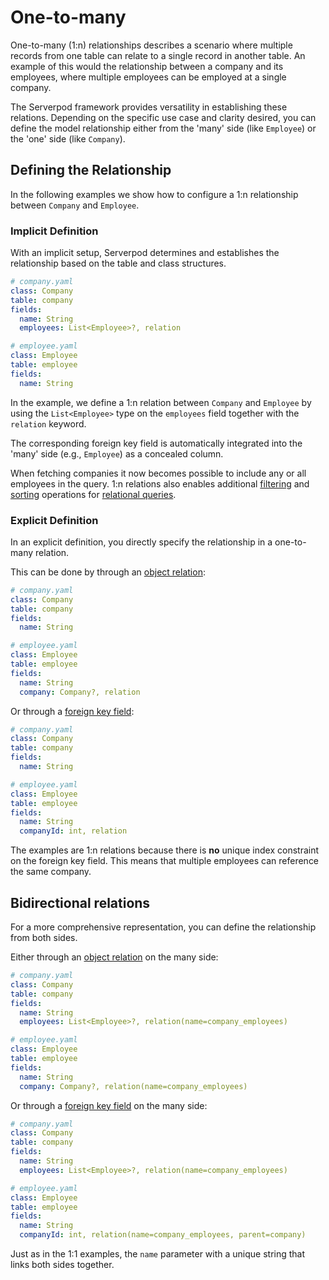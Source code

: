 # One-to-many

One-to-many (1:n) relationships describes a scenario where multiple records from one table can relate to a single record in another table. An example of this would the relationship between a company and its employees, where multiple employees can be employed at a single company.

The Serverpod framework provides versatility in establishing these relations. Depending on the specific use case and clarity desired, you can define the model relationship either from the 'many' side (like `Employee`) or the 'one' side (like `Company`).

## Defining the Relationship

In the following examples we show how to configure a 1:n relationship between `Company` and `Employee`.

### Implicit Definition

With an implicit setup, Serverpod determines and establishes the relationship based on the table and class structures.

```yaml
# company.yaml
class: Company
table: company
fields:
  name: String
  employees: List<Employee>?, relation

# employee.yaml
class: Employee
table: employee
fields:
  name: String
```

In the example, we define a 1:n relation between `Company` and `Employee` by using the `List<Employee>` type on the `employees` field together with the `relation` keyword.

The corresponding foreign key field is automatically integrated into the 'many' side (e.g., `Employee`) as a concealed column.

When fetching companies it now becomes possible to include any or all employees in the query. 1:n relations also enables additional [filtering](../filter#1n) and [sorting](../sort#sort-on-relations) operations for [relational queries](../relation-queries).  

### Explicit Definition

In an explicit definition, you directly specify the relationship in a one-to-many relation.

This can be done by through an [object relation](one-to-one#with-an-object):

```yaml
# company.yaml
class: Company
table: company
fields:
  name: String

# employee.yaml
class: Employee
table: employee
fields:
  name: String
  company: Company?, relation
```

Or through a [foreign key field](one-to-one#with-an-id-field):

```yaml
# company.yaml
class: Company
table: company
fields:
  name: String

# employee.yaml
class: Employee
table: employee
fields:
  name: String
  companyId: int, relation
```

The examples are 1:n relations because there is **no** unique index constraint on the foreign key field. This means that multiple employees can reference the same company.

## Bidirectional relations

For a more comprehensive representation, you can define the relationship from both sides.

Either through an [object relation](one-to-one#with-an-object) on the many side:

```yaml
# company.yaml
class: Company
table: company
fields:
  name: String
  employees: List<Employee>?, relation(name=company_employees)

# employee.yaml
class: Employee
table: employee
fields:
  name: String
  company: Company?, relation(name=company_employees)
```

Or through a [foreign key field](one-to-one#with-an-id-field) on the many side:

```yaml
# company.yaml
class: Company
table: company
fields:
  name: String
  employees: List<Employee>?, relation(name=company_employees)

# employee.yaml
class: Employee
table: employee
fields:
  name: String
  companyId: int, relation(name=company_employees, parent=company)
```

Just as in the 1:1 examples, the `name` parameter with a unique string that links both sides together.
